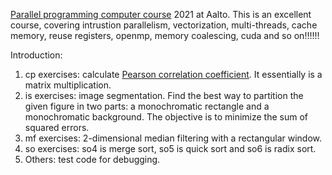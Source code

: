 [Parallel programming computer course](https://ppc-exercises.cs.aalto.fi/course/aalto2021) 2021 at Aalto. This is an excellent course, covering intrustion parallelism, vectorization, multi-threads,  cache memory, reuse registers,  openmp, memory coalescing, cuda and so on!!!!!!

Introduction:

1. cp exercises: calculate [Pearson correlation coefficient](https://en.wikipedia.org/wiki/Pearson_correlation_coefficient). It essentially is a matrix multiplication.
2. is exercises: image segmentation. Find the best way to partition the given figure in two parts: a monochromatic rectangle and a monochromatic background. The objective is to minimize the sum of squared errors.
3. mf exercises: 2-dimensional median filtering with a rectangular window.
4. so exercises: so4 is merge sort, so5 is quick sort and so6 is radix sort.
5. Others: test code for debugging.







